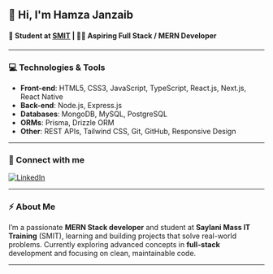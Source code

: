 ## 👋 Hi, I'm Hamza Janzaib  
#### 🌱 Student at [SMIT](https://www.saylaniwelfare.com/) | 👨‍💻 Aspiring Full Stack / MERN Developer  

---

### 💻 Technologies & Tools
- **Front-end**: HTML5, CSS3, JavaScript, TypeScript, React.js, Next.js, React Native  
- **Back-end**: Node.js, Express.js  
- **Databases**: MongoDB, MySQL, PostgreSQL  
- **ORMs**: Prisma, Drizzle ORM  
- **Other**: REST APIs, Tailwind CSS, Git, GitHub, Responsive Design  

---

### 👔 Connect with me
[![LinkedIn](https://img.shields.io/badge/LinkedIn-Hamza%20Janzaib-blue?style=for-the-badge&logo=linkedin)](https://www.linkedin.com/in/hamza-janzaib-6a6870318/?utm_source=share&utm_campaign=share_via&utm_content=profile&utm_medium=android_app)

---

### ⚡ About Me
I’m a passionate **MERN Stack developer** and student at **Saylani Mass IT Training** (SMIT), learning and building projects that solve real-world problems. Currently exploring advanced concepts in **full-stack** development and focusing on clean, maintainable code.

---

